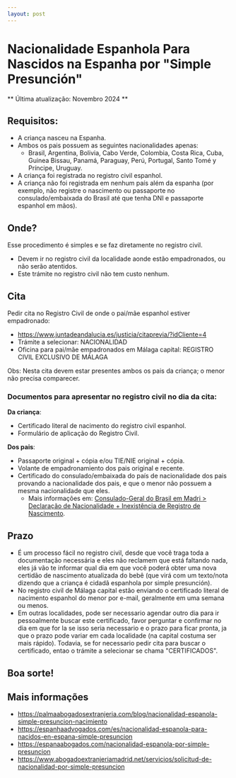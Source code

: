 ```yaml
---
layout: post
---
```

# Nacionalidade Espanhola Para Nascidos na Espanha por "Simple Presunción"

** Última atualização: Novembro 2024 **

## Requisitos:
- A criança nasceu na Espanha.
- Ambos os pais possuem as seguintes nacionalidades apenas:
  - Brasil, Argentina, Bolivia, Cabo Verde, Colombia, Costa Rica, Cuba, Guinea Bissau, Panamá, Paraguay, Perú, Portugal, Santo Tomé y Príncipe, Uruguay.
- A criança foi registrada no registro civil espanhol.
- A criança não foi registrada em nenhum país além da espanha (por exemplo, não registre o nascimento ou passaporte no consulado/embaixada do Brasil até que tenha DNI e passaporte espanhol em mãos).

## Onde?
Esse procedimento é simples e se faz diretamente no registro civil.
- Devem ir no registro civil da localidade aonde estão empadronados, ou não serão atentidos.
- Este trámite no registro civil não tem custo nenhum.

## Cita
Pedir cita no Registro Civil de onde o pai/mãe espanhol estiver empadronado:
- <https://www.juntadeandalucia.es/justicia/citaprevia/?idCliente=4>
- Trámite a selecionar: NACIONALIDAD
- Oficina para pai/mãe empadronados em Málaga capital: REGISTRO CIVIL EXCLUSIVO DE MÁLAGA

Obs: Nesta cita devem estar presentes ambos os pais da criança; o menor não precisa comparecer.

### Documentos para apresentar no registro civil no dia da cita:

**Da criança**:
- Certificado literal de nacimento do registro civil espanhol.
- Formulário de aplicação do Registro Civil.

**Dos pais**:
- Passaporte original + cópia e/ou TIE/NIE original + cópia.
- Volante de empadronamiento dos pais original e recente.
- Certificado do consulado/embaixada do país de nacionalidade dos pais provando a nacionalidade dos pais, e que o menor não possuem a mesma nacionalidade que eles.
  - Mais informações em: [Consulado-Geral do Brasil em Madri > Declaração de Nacionalidade + Inexistência de Registro de Nascimento](https://www.gov.br/mre/pt-br/consulado-madri/servicos-consulares/atos-notariais/atestados-e-declaracoes/copy6_of_atestados-e-declaracoes).


## Prazo
- É um processo fácil no registro civil, desde que você traga toda a documentação necessária e eles não reclamem que está faltando nada, eles já vão te informar qual dia em que você poderá obter uma nova certidão de nascimento atualizada do bebê (que virá com um texto/nota dizendo que a criança é cidadã espanhola por simple presunción).
- No registro civil de Málaga capital estão enviando o certificado literal de nacimento espanhol do menor por e-mail, geralmente em uma semana ou menos.
- Em outras localidades, pode ser necessario agendar outro dia para ir pessoalmente buscar este certificado, favor perguntar e confirmar no dia em que for la se isso seria necessario e o prazo para ficar pronta, ja que o prazo pode variar em cada localidade (na capital costuma ser mais rápido). Todavia, se for necessario pedir cita para buscar o certificado, entao o trámite a selecionar se chama "CERTIFICADOS".

## Boa sorte!

## Mais informações
- <https://palmaabogadosextranjeria.com/blog/nacionalidad-espanola-simple-presuncion-nacimiento>
- <https://espanhaadvogados.com/es/nacionalidad-espanola-para-nacidos-en-espana-simple-presuncion>
- <https://espanaabogados.com/nacionalidad-espanola-por-simple-presuncion>
- <https://www.abogadoextranjeriamadrid.net/servicios/solicitud-de-nacionalidad-por-simple-presuncion>

